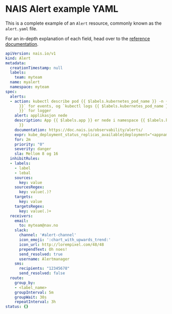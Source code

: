 # NAIS Alert example YAML

<!--
  This documentation was automatically generated by the liberator pipeline.
  See https://github.com/nais/liberator/actions for details.

  DO NOT MAKE MANUAL CHANGES TO THIS FILE, THEY WILL BE OVERWRITTEN!
-->

This is a complete example of an `Alert` resource, commonly known as the `alert.yaml` file.

For an in-depth explanation of each field, head over to the [reference documentation](reference.md).

``` yaml
apiVersion: nais.io/v1
kind: Alert
metadata:
  creationTimestamp: null
  labels:
    team: myteam
  name: myalert
  namespace: myteam
spec:
  alerts:
  - action: kubectl describe pod {{ $labels.kubernetes_pod_name }} -n {{ $labels.kubernetes_namespace
      }}` for events, og `kubectl logs {{ $labels.kubernetes_pod_name }} -n {{ $labels.kubernetes_namespace
      }}` for logger
    alert: applikasjon nede
    description: App {{ $labels.app }} er nede i namespace {{ $labels.kubernetes_namespace
      }}
    documentation: https://doc.nais.io/observability/alerts/
    expr: kube_deployment_status_replicas_available{deployment="<appname>"} > 0
    for: 2m
    priority: "0"
    severity: danger
    sla: Mellom 8 og 16
  inhibitRules:
  - labels:
    - label
    - lebal
    sources:
      key: value
    sourcesRegex:
      key: value(.)?
    targets:
      key: value
    targetsRegex:
      key: value(.)+
  receivers:
    email:
      to: myteam@nav.no
    slack:
      channel: '#alert-channel'
      icon_emoji: ':chart_with_upwards_trend:'
      icon_url: http://lorempixel.com/48/48
      prependText: Oh noes!
      send_resolved: true
      username: Alertmanager
    sms:
      recipients: "12345678"
      send_resolved: false
  route:
    group_by:
    - <label_name>
    groupInterval: 5m
    groupWait: 30s
    repeatInterval: 3h
status: {}
```
